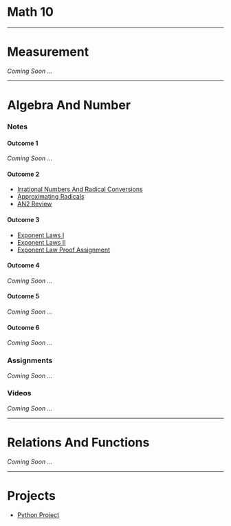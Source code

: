 # Math 10
---
# Measurement 
<i> Coming Soon ... </i>

---
# Algebra And Number 
### Notes 
#### Outcome 1 
<i> Coming Soon ... </i>

#### Outcome 2
* <a href="https://MerrickMath.github.io/Math10/AN/AN2/AN2I.pdf"> Irrational Numbers And Radical Conversions </a>
* <a href="https://MerrickMath.github.io/Math10/AN/AN2/AN2II.pdf"> Approximating Radicals </a>
* <a href="https://MerrickMath.github.io/Math10/AN/AN2/AN2Review.pdf"> AN2 Review </a>

#### Outcome 3
* <a href="https://MerrickMath.github.io/Math10/AN/AN3/AN3I.pdf"> Exponent Laws I </a>
* <a href="https://MerrickMath.github.io/Math10/AN/AN3/AN3II.pdf"> Exponent Laws II </a>
* <a href="https://MerrickMath.github.io/Math10/AN/AN3/AN3Proofs.pdf"> Exponent Law Proof Assignment </a>

#### Outcome 4
<i> Coming Soon ... </i>
#### Outcome 5
<i> Coming Soon ... </i>
#### Outcome 6
<i> Coming Soon ... </i>
### Assignments
<i> Coming Soon ... </i>
### Videos
<i> Coming Soon ... </i>

---
# Relations And Functions
<i> Coming Soon ... </i>

---
# Projects
* <a href="https://MerrickMath.github.io/MerrickMath.github.io-PythonProject/"> Python Project </a> 

 

